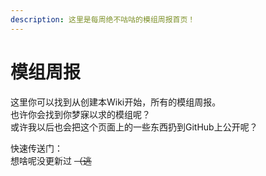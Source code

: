 ```yaml
---
description: 这里是每周绝不咕咕的模组周报首页！
---
```


# 模组周报

这里你可以找到从创建本Wiki开始，所有的模组周报。  
也许你会找到你梦寐以求的模组呢？  
或许我以后也会把这个页面上的一些东西扔到GitHub上公开呢？

快速传送门：  
想啥呢没更新过 ~~（逃~~

